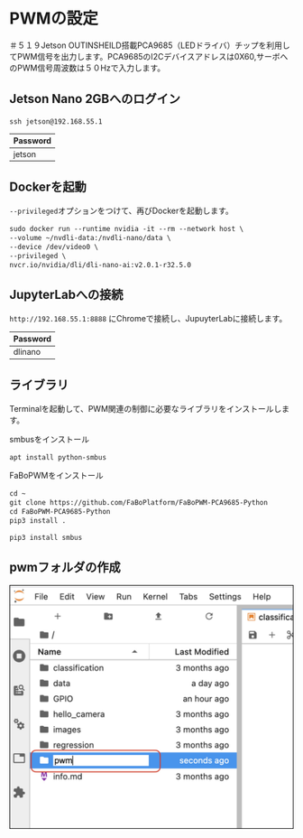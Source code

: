 # PWMの設定

＃５１９Jetson OUTINSHEILD搭載PCA9685（LEDドライバ）チップを利用してPWM信号を出力します。PCA9685のI2Cデバイスアドレスは0X60,サーボへのPWM信号周波数は５０Hzで入力します。


## Jetson Nano 2GBへのログイン

```
ssh jetson@192.168.55.1
```

|Password|
|:--|
|jetson|

## Dockerを起動

`--privileged`オプションをつけて、再びDockerを起動します。

```
sudo docker run --runtime nvidia -it --rm --network host \
--volume ~/nvdli-data:/nvdli-nano/data \
--device /dev/video0 \
--privileged \
nvcr.io/nvidia/dli/dli-nano-ai:v2.0.1-r32.5.0
```

## JupyterLabへの接続

`http://192.168.55.1:8888` にChromeで接続し、JupuyterLabに接続します。

|Password|
|:--|
|dlinano|

## ライブラリ

Terminalを起動して、PWM関連の制御に必要なライブラリをインストールします。

smbusをインストール

```
apt install python-smbus
```

FaBoPWMをインストール

```
cd ~
git clone https://github.com/FaBoPlatform/FaBoPWM-PCA9685-Python
cd FaBoPWM-PCA9685-Python
pip3 install .
```

```
pip3 install smbus
```

## pwmフォルダの作成

![](./img/pwm01.jpg)